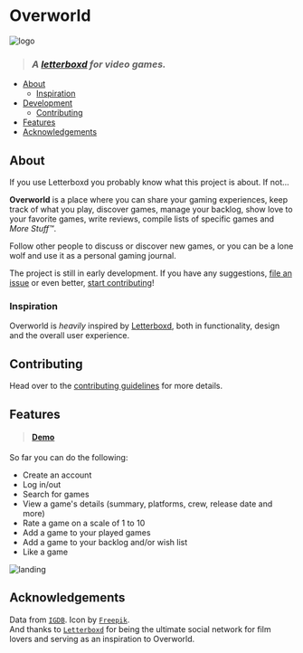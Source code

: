 # Overworld

![logo](/media/logo.png)

> ### *A [letterboxd](https://letterboxd.com) for video games.*

* [About](#about)
  + [Inspiration](#inspiration)
* [Development](#development)
  + [Contributing](#contributing)
* [Features](#features)
* [Acknowledgements](#acknowledgements)

## About

If you use Letterboxd you probably know what this project is about. If not...  
  
**Overworld** is a place where you can share your gaming experiences, keep track of what you play, discover games, manage your backlog, show love to your favorite games, write reviews, compile lists of specific games and *More Stuff™*.  

Follow other people to discuss or discover new games, or you can be a lone wolf and use it as a personal gaming journal.  
  
The project is still in early development. If you have any suggestions, [file an issue](https://github.com/danielgrijalva/overworld/issues/new/choose) or even better, [start contributing](/CONTRIBUTING.md)!

### Inspiration

Overworld is _heavily_ inspired by [Letterboxd](https://letterboxd.com/), both in functionality, design and the overall user experience.

## Contributing

Head over to the [contributing guidelines](/CONTRIBUTING.md) for more details.

## Features

> #### [Demo](https://raw.githubusercontent.com/danielgrijalva/overworld/master/media/demo.gif)  
  
So far you can do the following:
* Create an account
* Log in/out
* Search for games
* View a game's details (summary, platforms, crew, release date and more)
* Rate a game on a scale of 1 to 10
* Add a game to your played games
* Add a game to your backlog and/or wish list
* Like a game  
  
![landing](/media/landing.png)
  
## Acknowledgements 
Data from [`IGDB`](https://api.igdb.com). Icon by [`Freepik`](https://www.freepik.com/).  
And thanks to [`Letterboxd`](https://letterboxd.com/) for being the ultimate social network for film lovers and serving as an inspiration to Overworld.

